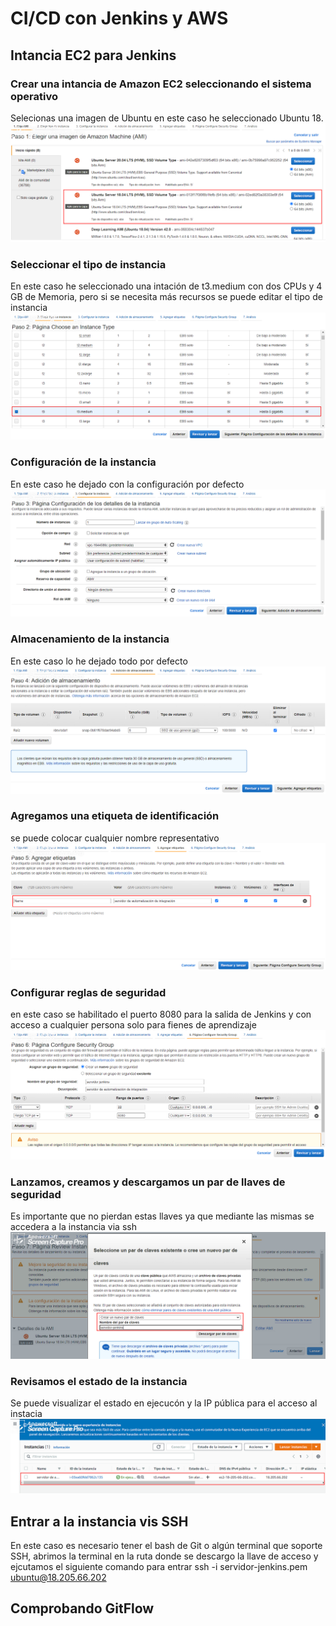 # CI/CD con Jenkins y AWS

## Intancia EC2 para Jenkins

### Crear una intancia de Amazon EC2 seleccionando el sistema operativo
Selecionas una imagen de Ubuntu en este caso he seleccionado Ubuntu 18.
![img](/imagesPipeline/sistemaOperativo.png)

### Seleccionar el tipo de instancia
En este caso he seleccionado una intación de t3.medium con dos CPUs y 4 GB de Memoria, pero si se necesita más recursos se puede editar el tipo de instancia
![img](/imagesPipeline/tipoIns.png)

### Configuración de la instancia
En este caso he dejado con la configuración por defecto
![img](/imagesPipeline/confIns.png)

### Almacenamiento de la instancia
En este caso lo he dejado todo por defecto
![img](/imagesPipeline/almacenIns.png)

### Agregamos una etiqueta de identificación
se puede colocar cualquier nombre representativo
![img](/imagesPipeline/etiquetaIns.png)

### Configurar reglas de seguridad
en este caso se habilitado el puerto 8080 para la salida de Jenkins y con acceso a cualquier persona solo para fienes de aprendizaje
![img](/imagesPipeline/reglasIns.png)

### Lanzamos, creamos y descargamos un par de llaves de seguridad
Es importante que no pierdan estas llaves ya que mediante las mismas se accedera a la instancia via ssh
![img](/imagesPipeline/clavesIns.png)

### Revisamos el estado de la instancia
Se puede visualizar el estado en ejecucón y la IP pública para el acceso al instacia
![img](/imagesPipeline/instancias.png)

## Entrar a la instancia vis SSH
En este caso es necesario tener el bash de Git o algún terminal que soporte SSH, abrimos la terminal en la ruta donde se descargo la llave de acceso y ejcutamos el siguiente comando para entrar ssh -i servidor-jenkins.pem ubuntu@18.205.66.202

## Comprobando GitFlow

